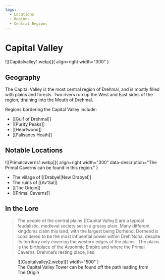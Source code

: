```yaml
---
tags:
  - Locations
  - Regions
  - Central Regions
---
```


# Capital Valley

![[Capitalvalley1.webp]]{ align=right width="300" }


## Geography

The Capital Valley is the most central region of Drehmal, and is mostly filled with plains and forests. Two rivers run up the West and East sides of the region, draining into the Mouth of Drehmal.

Regions bordering the Capital Valley include:

- [[Gulf of Drehmal]]
- [[Purity Peaks]]
- [[Heartwood]]
- [[Palisades Heath]]

## Notable Locations

![[Primalcaverns1.webp]]{ align=right width="300" data-description="The Primal Caverns can be found in this region." }

- The village of [[Drabyel|New Drabyel]]
- The ruins of [[Av'Sal]]
- [[The Origin]]
- [[Primal Caverns]]

## In the Lore 
	
> The people of the central plains [[Capital Valley]] are a typical feudalistic, medieval society set in a grassy plain. Many different kingdoms claim this land, with the largest being Dorhend. Dorhend is considered to be the most influential power within Dreh’Noha, despite its territory only covering the western edges of the plains.  The plains is the birthplace of the Avsohmic Empire and where the Primal Caverns, Drehmal’s resting place, lies.

<figure markdown>
  ![[Capitalvalley2.webp]]{ width="500" }
  <figcaption>The Capital Valley Tower can be found off the path leading from The Origin</figcaption>
</figure>